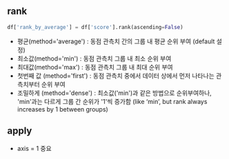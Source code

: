 ## rank
```python
df['rank_by_average'] = df['score'].rank(ascending=False)
```
- 평균(method='average') : 동점 관측치 간의 그룹 내 평균 순위 부여 (default 설정)
- 최소값(method='min') : 동점 관측치 그룹 내 최소 순위 부여
- 최대값(method='max') : 동점 관측치 그룹 내 최대 순위 부여
- 첫번째 값 (method='first') : 동점 관측치 중에서 데이터 상에서 먼저 나타나는 관측치부터 순위 부여
- 조밀하게 (method='dense') : 최소값('min')과 같은 방법으로 순위부여하나, 'min'과는 다르게 그룹 간 순위가 '1'씩 증가함 (like ‘min’, but rank always increases by 1 between groups)

## apply
- axis = 1 중요
